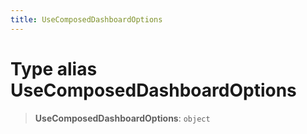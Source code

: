 ```yaml
---
title: UseComposedDashboardOptions
---
```


# Type alias UseComposedDashboardOptions

> **UseComposedDashboardOptions**: `object`
